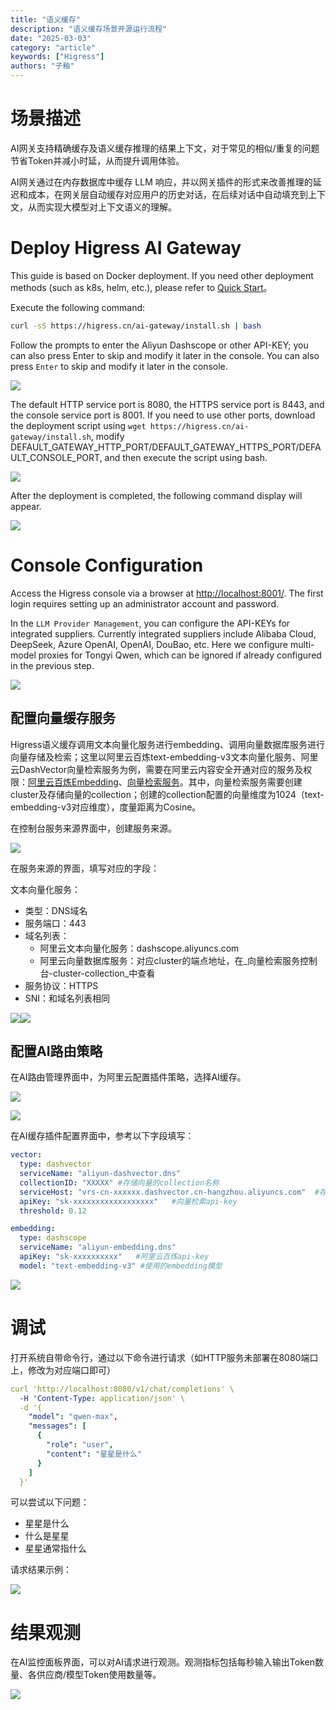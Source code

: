 ```yaml
---
title: "语义缓存"
description: "语义缓存场景开源运行流程"
date: "2025-03-03"
category: "article"
keywords: ["Higress"]
authors: "子釉"
---
```

# 场景描述
AI网关支持精确缓存及语义缓存推理的结果上下文，对于常见的相似/重复的问题节省Token并减小时延，从而提升调用体验。

AI网关通过在内存数据库中缓存 LLM 响应，并以网关插件的形式来改善推理的延迟和成本，在网关层自动缓存对应用户的历史对话，在后续对话中自动填充到上下文，从而实现大模型对上下文语义的理解。

# Deploy Higress AI Gateway
This guide is based on Docker deployment. If you need other deployment methods (such as k8s, helm, etc.), please refer to [Quick Start](https://higress.cn/docs/latest/user/quickstart/)。



Execute the following command:

```bash
curl -sS https://higress.cn/ai-gateway/install.sh | bash
```

Follow the prompts to enter the Aliyun Dashscope or other API-KEY; you can also press Enter to skip and modify it later in the console. You can also press `Enter` to skip and modify it later in the console.

![](https://intranetproxy.alipay.com/skylark/lark/0/2025/png/66357218/1741063971166-0b83c7c9-b093-49f1-b38b-145994623f30.png)



The default HTTP service port is 8080, the HTTPS service port is 8443, and the console service port is 8001. If you need to use other ports, download the deployment script using `wget https://higress.cn/ai-gateway/install.sh`, modify DEFAULT_GATEWAY_HTTP_PORT/DEFAULT_GATEWAY_HTTPS_PORT/DEFAULT_CONSOLE_PORT, and then execute the script using bash.

![](https://intranetproxy.alipay.com/skylark/lark/0/2025/png/66357218/1741059869116-ab053c2c-0aaf-451b-8cad-21ac9664c28d.png)



After the deployment is completed, the following command display will appear.

![](https://intranetproxy.alipay.com/skylark/lark/0/2025/png/66357218/1741063935811-ddf2eef7-967d-49a8-92e6-f99613b7dbf7.png)



# Console Configuration
Access the Higress console via a browser at [http://localhost:8001/](http://localhost:8001/). The first login requires setting up an administrator account and password.

In the `LLM Provider Management`, you can configure the API-KEYs for integrated suppliers. Currently integrated suppliers include Alibaba Cloud, DeepSeek, Azure OpenAI, OpenAI, DouBao, etc. Here we configure multi-model proxies for Tongyi Qwen, which can be ignored if already configured in the previous step.

![](https://intranetproxy.alipay.com/skylark/lark/0/2025/png/66357218/1742353878452-5c534a42-df83-4061-8077-22131be501ff.png)



## 配置向量缓存服务
Higress语义缓存调用文本向量化服务进行embedding、调用向量数据库服务进行向量存储及检索；这里以阿里云百炼text-embedding-v3文本向量化服务、阿里云DashVector向量检索服务为例，需要在阿里云内容安全开通对应的服务及权限：[阿里云百炼Embedding](https://help.aliyun.com/zh/model-studio/user-guide/embedding)、[向量检索服务](https://help.aliyun.com/product/2510217.html)。其中，向量检索服务需要创建cluster及存储向量的collection；创建的collection配置的向量维度为1024（text-embedding-v3对应维度），度量距离为Cosine。

在控制台服务来源界面中，创建服务来源。

![](https://intranetproxy.alipay.com/skylark/lark/0/2025/png/66357218/1741082407459-06808672-bfa1-4423-bf3f-25b4ad46cfb5.png)

在服务来源的界面，填写对应的字段：

文本向量化服务：

+ 类型：DNS域名
+ 服务端口：443
+ 域名列表：
    - 阿里云文本向量化服务：dashscope.aliyuncs.com
    - 阿里云向量数据库服务：对应cluster的端点地址，在_向量检索服务控制台-cluster-collection_中查看
+ 服务协议：HTTPS
+ SNI：和域名列表相同

![](https://intranetproxy.alipay.com/skylark/lark/0/2025/png/66357218/1741158247961-49ea8c56-2e1b-4c0f-87a7-426acfafef47.png)![](https://intranetproxy.alipay.com/skylark/lark/0/2025/png/66357218/1741158647414-5582124c-0353-454b-b3a2-0c4cbebd4ec1.png)



## 配置AI路由策略
在AI路由管理界面中，为阿里云配置插件策略，选择AI缓存。

![](https://intranetproxy.alipay.com/skylark/lark/0/2025/png/66357218/1741082325606-a8bed434-c49d-4daa-aba6-1a0e2bb8b7d8.png)

![](https://intranetproxy.alipay.com/skylark/lark/0/2025/png/66357218/1741159081909-6b3665ca-a0a9-47a4-b2ca-f4aef8538ec7.png)

在AI缓存插件配置界面中，参考以下字段填写：

```yaml
vector:
  type: dashvector
  serviceName: "aliyun-dashvector.dns"
  collectionID: "XXXXX"	#存储向量的collection名称
  serviceHost: "vrs-cn-xxxxxx.dashvector.cn-hangzhou.aliyuncs.com"	#存储cluster的端点地址
  apiKey: "sk-xxxxxxxxxxxxxxxxxx"	#向量检索api-key
  threshold: 0.12

embedding:
  type: dashscope
  serviceName: "aliyun-embedding.dns"
  apiKey: "sk-xxxxxxxxxx"	#阿里云百炼api-key
  model: "text-embedding-v3" #使用的embedding模型

```

![](https://intranetproxy.alipay.com/skylark/lark/0/2025/png/66357218/1741159265275-a695f6d5-f614-4548-98d0-7c8cd649638f.png)



# 调试
打开系统自带命令行，通过以下命令进行请求（如HTTP服务未部署在8080端口上，修改为对应端口即可）

```yaml
curl 'http://localhost:8080/v1/chat/completions' \
  -H 'Content-Type: application/json' \
  -d '{
    "model": "qwen-max",
    "messages": [
      {
        "role": "user",
        "content": "星星是什么"
      }
    ]
  }'

```



可以尝试以下问题：

+ 星星是什么
+ 什么是星星
+ 星星通常指什么

请求结果示例：

![](https://intranetproxy.alipay.com/skylark/lark/0/2025/png/66357218/1741159983902-4f27c181-68d4-4bff-bad1-81fff4514038.png)



# 结果观测
在AI监控面板界面，可以对AI请求进行观测。观测指标包括每秒输入输出Token数量、各供应商/模型Token使用数量等。

![](https://intranetproxy.alipay.com/skylark/lark/0/2025/png/66357218/1741077322520-55959b84-3f15-442c-a7fb-12cc333f1b0f.png)

